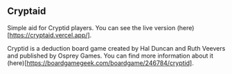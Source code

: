 ## Cryptaid

Simple aid for Cryptid players. You can see the live version (here)[https://cryptaid.vercel.app/].

Cryptid is a deduction board game created by Hal Duncan and Ruth Veevers and published by Osprey Games. You can find more information about it (here)[https://boardgamegeek.com/boardgame/246784/cryptid].
